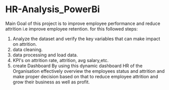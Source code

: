 # HR-Analysis_PowerBi
 Main Goal of this project is to improve employee performance and reduce attrition i.e improve employee retention.
 for this followed steps:
 
 1. Analyze the dataset and verify the key variables that can make impact on attrition.
 2. data cleaning.
 3. data processing and load data.
 4. KPI's on attrition rate, attrition, avg salary,etc. 
 5. create Dashboard 
 By using this dynamic dashboard HR of the  Organisation effectively overview the employees status and attrition
 and make proper decision based on that to reduce employee attrition and grow their business as well as profit.

 
 
